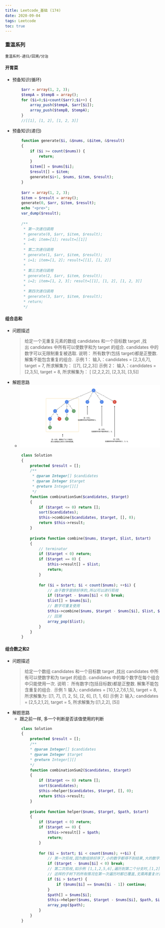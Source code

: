 ```yaml
---
title: Leetcode_基础 (174)
date: 2020-09-04
tags: Leetcode
toc: true
---
```


### 重温系列
    重温系列-递归/回溯/分治

<!-- more -->

#### 开胃菜
- 预备知识(循环)
    ```php
        $arr = array(1, 2, 3);
        $tempA = $tempB = array();
        for ($i=0;$i<count($arr);$i++) {
            array_push($tempA, $arr[$i]);
            array_push($tempB, $tempA);
        }
        //[[1], [1, 2], [1, 2, 3]]
    ```
- 预备知识(递归)
    ```php
        function generate($i, &$nums, &$item, &$result)
        {
            if ($i >= count($nums)) {
                return;
            }
            $item[] = $nums[$i];
            $result[] = $item;
            generate($i+1, $nums, $item, $result);
        }

        $arr = array(1, 2, 3);
        $item = $result = array();
        generate(0, $arr, $item, $result);
        echo "<pre>";
        var_dump($result);

        /**
         * 第一次递归调用
         * generate(0, $arr, $item, $result);
         * i=0; item=[1]; result=[[1]]
         * 
         * 第二次递归调用
         * generate(1, $arr, $item, $result);
         * i=1; item=[1, 2]; result=[[1], [1, 2]]
         * 
         * 第三次递归调用
         * generate(2, $arr, $item, $result);
         * i=2; item=[1, 2, 3]; result=[[1], [1, 2], [1, 2, 3]]
         * 
         * 第四次递归调用
         * generate(3, $arr, $item, $result);
         * return;
         */
    ```

#### 组合总和
- 问题描述
    > 给定一个无重复元素的数组 candidates 和一个目标数 target ,找出 candidates 中所有可以使数字和为 target 的组合.
    candidates 中的数字可以无限制重复被选取.
    说明：
    所有数字(包括 target)都是正整数.
    解集不能包含重复的组合. 
    示例 1：
    输入：candidates = \[2,3,6,7], target = 7,
    所求解集为：
    \[[7], [2,2,3]]
    示例 2：
    输入：candidates = \[2,3,5], target = 8,
    所求解集为：
    \[ [2,2,2,2], [2,3,3], [3,5]]
- 解题思路
    * ![组合总和](/img/20200904_1.png)
    ```php
        class Solution
        {
            protected $result = [];
            /**
             * @param Integer[] $candidates
             * @param Integer $target
             * @return Integer[][]
             */
            function combinationSum($candidates, $target)
            {
                if ($target <= 0) return [];
                sort($candidates);
                $this->combine($candidates, $target, [], 0);
                return $this->result;
            }

            private function combine($nums, $target, $list, $start)
            {
                // terminator
                if ($target < 0) return;
                if ($target == 0) {
                    $this->result[] = $list;
                    return;
                }

                for ($i = $start; $i < count($nums); ++$i) {
                    // 由于数字是排好序的,所以可以进行剪枝
                    if ($target - $nums[$i] < 0) break;
                    $list[] = $nums[$i];
                    // 数字可重复使用
                    $this->combine($nums, $target - $nums[$i], $list, $i);
                    // 回溯
                    array_pop($list);
                }
            }
        }
    ```

#### 组合数之和2
- 问题描述
    > 给定一个数组 candidates 和一个目标数 target ,找出 candidates 中所有可以使数字和为 target 的组合.
    candidates 中的每个数字在每个组合中只能使用一次.
    说明：
    所有数字(包括目标数)都是正整数.
    解集不能包含重复的组合. 
    示例 1:
    输入: candidates = \[10,1,2,7,6,1,5], target = 8,
    所求解集为:
    [[1, 7], [1, 2, 5], [2, 6], [1, 1, 6]]
    示例 2:
    输入: candidates = \[2,5,2,1,2], target = 5,
    所求解集为:\[\[1,2,2], \[5]]
- 解题思路
    * 跟之前一样, 多一个判断是否该值使用的判断
    ```php
        class Solution
        {
            protected $result = [];
            /**
            * @param Integer[] $candidates
            * @param Integer $target
            * @return Integer[][]
            */
            function combinationSum2($candidates, $target)
            {
                if ($target <= 0) return [];
                sort($candidates);
                $this->helper($candidates, $target, [], 0);
                return $this->result;
            }

            private function helper($nums, $target, $path, $start)
            {
                if ($target < 0) return;
                if ($target == 0) {
                    $this->result[] = $path;
                    return;
                }

                for ($i = $start; $i < count($nums); ++$i) {
                    // 第一次剪枝,因为数组排好序了,小的数字都得不到结果,大的数字就没有必要计算了
                    if ($target - $nums[$i] < 0) break;
                    // 第二次剪枝,如示例 [1,1,2,5,6],遍历到第二个分支时,[1,2], [1,5], [1,6], [1,2,5], [1,2,6], [1,5,6] 
                    // 这样的子树下的所有情况在第一次遍历时都已覆盖,无需再重复计算
                    if ($i > $start) {
                        if ($nums[$i] == $nums[$i - 1]) continue;
                    }
                    $path[] = $nums[$i];
                    $this->helper($nums, $target - $nums[$i], $path, $i + 1);
                    array_pop($path);
                }
            }
        }
    ```
